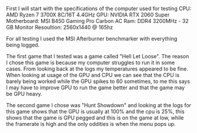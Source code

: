 First I will start with the specifications of the computer used for testing
    CPU: AMD Ryzen 7 3700X 8C/16T 4.4GHz
    GPU: NVIDIA RTX 2060 Super
    Motherboard: MSI B450 Gaming Pro Carbon AC
    Ram: DDR4 3200MHz - 32 GB
    Monitor Resoultion: 2560x1440 @ 165hz

For all testing I used the MSI Afterburner benchmarker with everything being logged.

The first game that I tested was a game called "Hell Let Loose". The reason I chose this game is because my computer struggles to run it in some cases. From looking back at the logs my temperatures appeared to be fine. When looking at usage of the GPU and CPU we can see that the CPU is barely being worked while the GPU spikes to 60 sometimes, to me this says I may have to improve GPU to run the game better and that the game may be GPU heavy.

The second game I chose was "Hunt Showdown" and looking at the logs for this game shows that the GPU is usually at 100% and the cpu is 25%, this shows that the game is GPU pegged and this is on the game at low, while the framerate is high and the only oddities is when the menu pops up.
